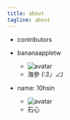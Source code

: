 ```yaml
---
title: about
tagline: about
---
```

- contributors
- bananaappletw
  - ![avatar](https://avatars0.githubusercontent.com/u/6241350?s=460&v=4)
  - 海參 _(:3」∠)_

- name: 10hsin
  - ![avatar](https://avatars3.githubusercontent.com/u/11548990?s=460&v=4)
  - 石心
